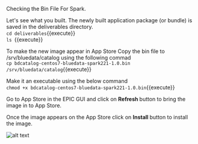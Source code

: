Checking the Bin File For Spark.

Let's see what you built.
The newly built application package (or bundle) is saved in the deliverables directory. 
<br>`cd deliverables`{{execute}}
<br>`ls `{{execute}}

To make the new image appear in App Store
Copy the bin file to /srv/bluedata/catalog using the following commad
<br>`cp bdcatalog-centos7-bluedata-spark221-1.0.bin /srv/bluedata/catalog`{{execute}}

Make it an executable using the below command
<br>`chmod +x bdcatalog-centos7-bluedata-spark221-1.0.bin`{{execute}}

Go to App Store in the EPIC GUI and click on <b>Refresh </b>button to bring the image in to App Store.

Once the image appears on the App Store click on <b>Install </b> button to install the image.

![alt text](https://dzf8vqv24eqhg.cloudfront.net/userfiles/7467/9720/ckfinder/images/AppWorkbench/Walkthrough/example_3.jpg)

